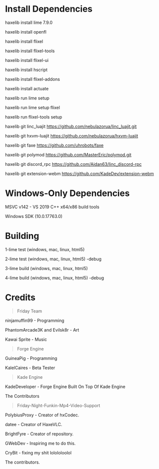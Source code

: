 # Install Dependencies
haxelib install lime 7.9.0

haxelib install openfl

haxelib install flixel

haxelib install flixel-tools

haxelib install flixel-ui

haxelib install hscript

haxelib install flixel-addons

haxelib install actuate

haxelib run lime setup

haxelib run lime setup flixel

haxelib run flixel-tools setup

haxelib git linc_luajit https://github.com/nebulazorua/linc_luajit.git

haxelib git hxvm-luajit https://github.com/nebulazorua/hxvm-luajit

haxelib git faxe https://github.com/uhrobots/faxe

haxelib git polymod https://github.com/MasterEric/polymod.git

haxelib git discord_rpc https://github.com/Aidan63/linc_discord-rpc

haxelib git extension-webm https://github.com/KadeDev/extension-webm

# Windows-Only Dependencies
MSVC v142 - VS 2019 C++ x64/x86 build tools

Windows SDK (10.0.17763.0)

# Building
1-lime test (windows, mac, linux, html5)

2-lime test (windows, mac, linux, html5) -debug

3-lime build (windows, mac, linux, html5)

4-lime build (windows, mac, linux, html5) -debug

# Credits
> Friday Team

ninjamuffin99 - Programming

PhantomArcade3K and Evilsk8r - Art

Kawai Sprite - Music

> Forge Engine

GuineaPig - Programming

KalelCaires - Beta Tester

> Kade Engine

KadeDeveloper - Forge Engine Built On Top Of Kade Engine

The Contributors

> Friday-Night-Funkin-Mp4-Video-Support

PolybiusProxy - Creator of hxCodec.

datee - Creator of HaxeVLC.

BrightFyre - Creator of repository.

GWebDev - Inspiring me to do this.

CryBit - fixing my shit lolololoolol

The contributors.




